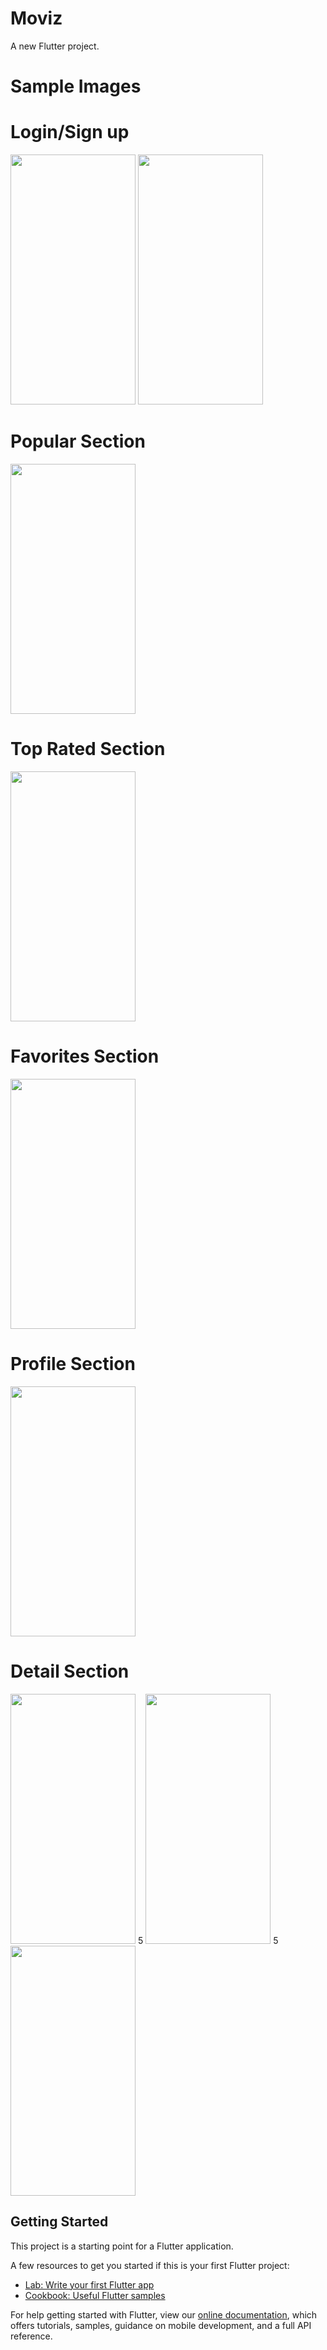# Moviz

A new Flutter project.

# Sample Images

# Login/Sign up

<p float="left">
  <img src=https://user-images.githubusercontent.com/71689717/232322753-429ba71e-2952-4480-84d7-83b8194478de.jpg width="200" height="400"/>
  <span> </span>
  <img src=https://user-images.githubusercontent.com/71689717/232322757-cf2db005-f087-487d-a064-063183cb0092.jpg width="200" height="400"/>
</p>

# Popular Section
<p float="left">
  <img src=https://user-images.githubusercontent.com/71689717/232322793-e60b9dba-5a9a-4a1c-8d6a-34a311e5cb6a.jpg width="200" height="400"/>
</p>

# Top Rated Section

<p float="left">
  <img src=https://user-images.githubusercontent.com/71689717/232322819-69e0d443-1aba-41ad-a62f-d288d4b1cecd.jpg width="200" height="400"/>
</p>

# Favorites Section

<p float="left">
  <img src=https://user-images.githubusercontent.com/71689717/232322855-e4cb0dd0-aa7c-46dd-a36d-be883a8d1ebd.jpg width="200" height="400"/>
</p>

# Profile Section
 
 <p float="left">
  <img src=https://user-images.githubusercontent.com/71689717/232322871-995b9a3d-63d6-43b9-bf89-5671e06b65b5.jpg width="200" height="400"/>
</p>

# Detail Section

<p float="left">
<img src=https://user-images.githubusercontent.com/71689717/232322902-4c6bd39d-f340-4330-8a1f-7d9bc4f84bc0.jpg width="200" height="400"/>
<span>5</span>
<img src=https://user-images.githubusercontent.com/71689717/232322915-338c057c-a1dc-4994-a7d5-873fed053b6d.jpg width="200" height="400"/>
<span>5</span>
<img src=https://user-images.githubusercontent.com/71689717/232322931-222f2e2c-0f7c-4679-a8e0-1ec9ad3406cd.jpg width="200" height="400"/>
</p>

## Getting Started

This project is a starting point for a Flutter application.

A few resources to get you started if this is your first Flutter project:

- [Lab: Write your first Flutter app](https://flutter.dev/docs/get-started/codelab)
- [Cookbook: Useful Flutter samples](https://flutter.dev/docs/cookbook)

For help getting started with Flutter, view our
[online documentation](https://flutter.dev/docs), which offers tutorials,
samples, guidance on mobile development, and a full API reference.
